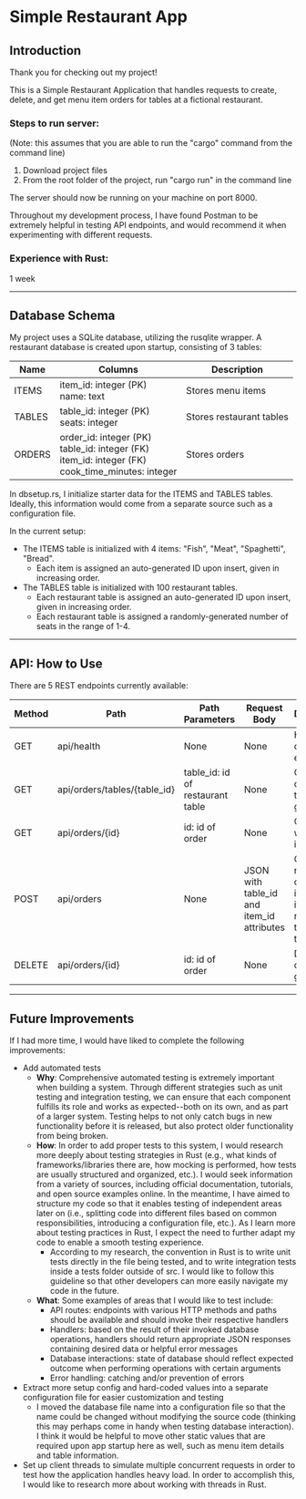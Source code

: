# Simple Restaurant App

## Introduction

Thank you for checking out my project!

This is a Simple Restaurant Application that handles requests to create, delete, and get menu item orders for tables at a fictional restaurant.

### Steps to run server:

(Note: this assumes that you are able to run the "cargo" command from the command line)

1. Download project files
2. From the root folder of the project, run "cargo run" in the command line

The server should now be running on your machine on port 8000.

Throughout my development process, I have found Postman to be extremely helpful in testing API endpoints, and would recommend it when experimenting with different requests.

### Experience with Rust:

1 week

---

## Database Schema

My project uses a SQLite database, utilizing the rusqlite wrapper.
A restaurant database is created upon startup, consisting of 3 tables:

| Name   | Columns                                                                                                 | Description              |
| ------ | ------------------------------------------------------------------------------------------------------- | ------------------------ |
| ITEMS  | item_id: integer (PK) <br>name: text                                                                    | Stores menu items        |
| TABLES | table_id: integer (PK)<br>seats: integer                                                                | Stores restaurant tables |
| ORDERS | order_id: integer (PK)<br>table_id: integer (FK)<br>item_id: integer (FK)<br>cook_time_minutes: integer | Stores orders            |

In dbsetup.rs, I initialize starter data for the ITEMS and TABLES tables. Ideally, this information would come from a separate source such as a configuration file.

In the current setup:

-   The ITEMS table is initialized with 4 items: "Fish", "Meat", "Spaghetti", "Bread".
    -   Each item is assigned an auto-generated ID upon insert, given in increasing order.
-   The TABLES table is initialized with 100 restaurant tables.
    -   Each restaurant table is assigned an auto-generated ID upon insert, given in increasing order.
    -   Each restaurant table is assigned a randomly-generated number of seats in the range of 1-4.

---

## API: How to Use

There are 5 REST endpoints currently available:

| Method | Path                         | Path Parameters                  | Request Body                              | Description                                                                    | Example                                                               |
| ------ | ---------------------------- | -------------------------------- | ----------------------------------------- | ------------------------------------------------------------------------------ | --------------------------------------------------------------------- |
| GET    | api/health                   | None                             | None                                      | Health check endpoint                                                          | http://localhost:8000/api/health                                      |
| GET    | api/orders/tables/{table_id} | table_id: id of restaurant table | None                                      | Gets all orders for table with given id                                        | http://localhost:8000/api/orders/tables/1                             |
| GET    | api/orders/{id}              | id: id of order                  | None                                      | Gets order with given id                                                       | http://localhost:8000/api/orders/1                                    |
| POST   | api/orders                   | None                             | JSON with table_id and item_id attributes | Creates new order of menu item with item_id for restaurant table with table_id | http://localhost:8000/api/orders/ <br>`{"table_id": 1, "item_id": 3}` |
| DELETE | api/orders/{id}              | id: id of order                  | None                                      | Deletes order with given id                                                    | http://localhost:8000/api/orders/1                                    |

---

## Future Improvements

If I had more time, I would have liked to complete the following improvements:

-   Add automated tests
    -   **Why**: Comprehensive automated testing is extremely important when building a system. Through different strategies such as unit testing and integration testing, we can ensure that each component fulfills its role and works as expected--both on its own, and as part of a larger system. Testing helps to not only catch bugs in new functionality before it is released, but also protect older functionality from being broken.
    -   **How**: In order to add proper tests to this system, I would research more deeply about testing strategies in Rust (e.g., what kinds of frameworks/libraries there are, how mocking is performed, how tests are usually structured and organized, etc.). I would seek information from a variety of sources, including official documentation, tutorials, and open source examples online. In the meantime, I have aimed to structure my code so that it enables testing of independent areas later on (i.e., splitting code into different files based on common responsibilities, introducing a configuration file, etc.). As I learn more about testing practices in Rust, I expect the need to further adapt my code to enable a smooth testing experience.
        -   According to my research, the convention in Rust is to write unit tests directly in the file being tested, and to write integration tests inside a tests folder outside of src. I would like to follow this guideline so that other developers can more easily navigate my code in the future.
    -   **What**: Some examples of areas that I would like to test include:
        -   API routes: endpoints with various HTTP methods and paths should be available and should invoke their respective handlers
        -   Handlers: based on the result of their invoked database operations, handlers should return appropriate JSON responses containing desired data or helpful error messages
        -   Database interactions: state of database should reflect expected outcome when performing operations with certain arguments
        -   Error handling: catching and/or prevention of errors
-   Extract more setup config and hard-coded values into a separate configuration file for easier customization and testing
    -   I moved the database file name into a configuration file so that the name could be changed without modifying the source code (thinking this may perhaps come in handy when testing database interaction). I think it would be helpful to move other static values that are required upon app startup here as well, such as menu item details and table information.
-   Set up client threads to simulate multiple concurrent requests in order to test how the application handles heavy load. In order to accomplish this, I would like to research more about working with threads in Rust.
